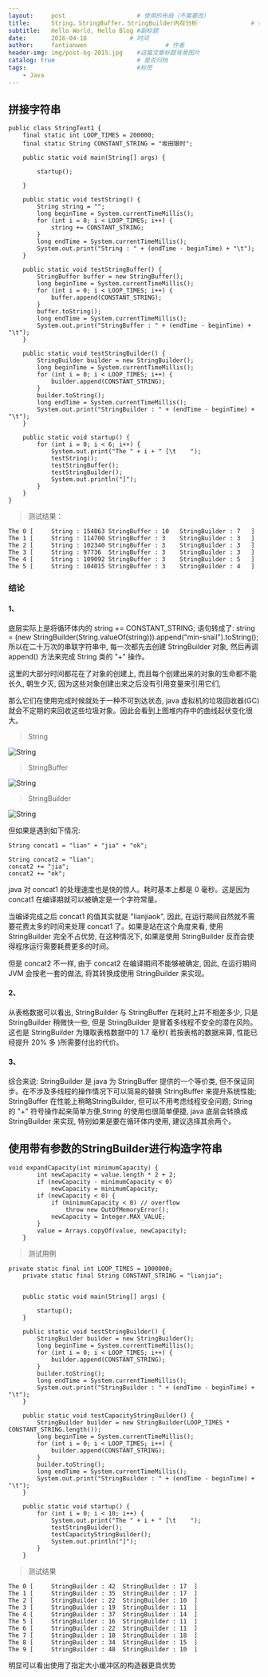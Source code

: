 ```yaml
---
layout:     post                    # 使用的布局（不需要改）
title:      String，StringBuffer，StringBuilder内存分析               # 标题 
subtitle:   Hello World, Hello Blog #副标题
date:       2016-04-16            # 时间
author:     fantianwen                      # 作者
header-img: img/post-bg-2015.jpg    #这篇文章标题背景图片
catalog: true                       # 是否归档
tags:                               #标签
    - Java
---
```




## 拼接字符串

```
public class StringText1 {
    final static int LOOP_TIMES = 200000;
    final static String CONSTANT_STRING = "坂田银时";

    public static void main(String[] args) {

        startup();

    }

    public static void testString() {
        String string = "";
        long beginTime = System.currentTimeMillis();
        for (int i = 0; i < LOOP_TIMES; i++) {
            string += CONSTANT_STRING;
        }
        long endTime = System.currentTimeMillis();
        System.out.print("String : " + (endTime - beginTime) + "\t");
    }

    public static void testStringBuffer() {
        StringBuffer buffer = new StringBuffer();
        long beginTime = System.currentTimeMillis();
        for (int i = 0; i < LOOP_TIMES; i++) {
            buffer.append(CONSTANT_STRING);
        }
        buffer.toString();
        long endTime = System.currentTimeMillis();
        System.out.print("StringBuffer : " + (endTime - beginTime) + "\t");
    }

    public static void testStringBuilder() {
        StringBuilder builder = new StringBuilder();
        long beginTime = System.currentTimeMillis();
        for (int i = 0; i < LOOP_TIMES; i++) {
            builder.append(CONSTANT_STRING);
        }
        builder.toString();
        long endTime = System.currentTimeMillis();
        System.out.print("StringBuilder : " + (endTime - beginTime) + "\t");
    }

    public static void startup() {
        for (int i = 0; i < 6; i++) {
            System.out.print("The " + i + " [\t    ");
            testString();
            testStringBuffer();
            testStringBuilder();
            System.out.println("]");
        }
    }
}

```

<!-- more -->


>测试结果：

```
The 0 [	    String : 154863	StringBuffer : 10	StringBuilder : 7	]
The 1 [	    String : 114700	StringBuffer : 3	StringBuilder : 3	]
The 2 [	    String : 102340	StringBuffer : 3	StringBuilder : 3	]
The 3 [	    String : 97736	StringBuffer : 3	StringBuilder : 3	]
The 4 [	    String : 109092	StringBuffer : 3	StringBuilder : 5	]
The 5 [	    String : 104015	StringBuffer : 3	StringBuilder : 4	]
```

### 结论

#### 1、
底层实际上是将循环体内的 string += CONSTANT_STRING; 语句转成了:
string = (new StringBuilder(String.valueOf(string))).append("min-snail").toString();
所以在二十万次的串联字符串中, 每一次都先去创建 StringBuilder 对象, 然后再调 append() 方法来完成 String 类的 "+" 操作。

这里的大部分时间都花在了对象的创建上, 而且每个创建出来的对象的生命都不能长久, 朝生夕灭, 因为这些对象创建出来之后没有引用变量来引用它们,

那么它们在使用完成时候就处于一种不可到达状态, java 虚拟机的垃圾回收器(GC)就会不定期的来回收这些垃圾对象。因此会看到上图堆内存中的曲线起伏变化很大。

>String

![String](https://raw.githubusercontent.com/fantianwen/MarkdownView/master/String.png)

>StringBuffer

![String](https://raw.githubusercontent.com/fantianwen/MarkdownView/master/StringBuffer.png)


>StringBuilder

![String](https://raw.githubusercontent.com/fantianwen/MarkdownView/master/StringBuilder.png)


但如果是遇到如下情况:

```
String concat1 = "lian" + "jia" + "ok";
 
String concat2 = "lian";
concat2 += "jia";
concat2 += "ok";
```

java 对 concat1 的处理速度也是快的惊人。耗时基本上都是 0 毫秒。这是因为 concat1 在编译期就可以被确定是一个字符常量。

当编译完成之后 concat1 的值其实就是 "lianjiaok", 因此, 在运行期间自然就不需要花费太多的时间来处理 concat1 了。如果是站在这个角度来看, 使用StringBuilder 完全不占优势, 在这种情况下, 如果是使用 StringBuilder 反而会使得程序运行需要耗费更多的时间。

但是 concat2 不一样, 由于 concat2 在编译期间不能够被确定, 因此, 在运行期间 JVM 会按老一套的做法, 将其转换成使用 StringBuilder 来实现。


#### 2、
从表格数据可以看出, StringBuilder 与 StringBuffer 在耗时上并不相差多少, 只是 StringBuilder 稍微快一些, 但是 StringBuilder 是冒着多线程不安全的潜在风险。这也是 StringBuilder 为赚取表格数据中的 1.7 毫秒( 若按表格的数据来算, 性能已经提升 20% 多 )所需要付出的代价。

 

#### 3、
综合来说:
StringBuilder 是 java 为 StringBuffer 提供的一个等价类, 但不保证同步。在不涉及多线程的操作情况下可以简易的替换 StringBuffer 来提升系统性能; StringBuffer 在性能上稍略StringBuilder, 但可以不用考虑线程安全问题; String 的 "+" 符号操作起来简单方便,String 的使用也很简单便捷, java 底层会转换成 StringBuilder 来实现, 特别如果是要在循环体内使用, 建议选择其余两个。 


## 使用带有参数的StringBuilder进行构造字符串

```
void expandCapacity(int minimumCapacity) {
        int newCapacity = value.length * 2 + 2;
        if (newCapacity - minimumCapacity < 0)
            newCapacity = minimumCapacity;
        if (newCapacity < 0) {
            if (minimumCapacity < 0) // overflow
                throw new OutOfMemoryError();
            newCapacity = Integer.MAX_VALUE;
        }
        value = Arrays.copyOf(value, newCapacity);
    }
```

>测试用例

```
private static final int LOOP_TIMES = 1000000;
    private static final String CONSTANT_STRING = "lianjia";


    public static void main(String[] args) {

        startup();
    }

    public static void testStringBuilder() {
        StringBuilder builder = new StringBuilder();
        long beginTime = System.currentTimeMillis();
        for (int i = 0; i < LOOP_TIMES; i++) {
            builder.append(CONSTANT_STRING);
        }
        builder.toString();
        long endTime = System.currentTimeMillis();
        System.out.print("StringBuilder : " + (endTime - beginTime) + "\t");
    }

    public static void testCapacityStringBuilder() {
        StringBuilder builder = new StringBuilder(LOOP_TIMES * CONSTANT_STRING.length());
        long beginTime = System.currentTimeMillis();
        for (int i = 0; i < LOOP_TIMES; i++) {
            builder.append(CONSTANT_STRING);
        }
        builder.toString();
        long endTime = System.currentTimeMillis();
        System.out.print("StringBuilder : " + (endTime - beginTime) + "\t");
    }

    public static void startup() {
        for (int i = 0; i < 10; i++) {
            System.out.print("The " + i + " [\t    ");
            testStringBuilder();
            testCapacityStringBuilder();
            System.out.println("]");
        }
    }

```



>测试结果

```
The 0 [	    StringBuilder : 42	StringBuilder : 17	]
The 1 [	    StringBuilder : 35	StringBuilder : 17	]
The 2 [	    StringBuilder : 22	StringBuilder : 10	]
The 3 [	    StringBuilder : 19	StringBuilder : 11	]
The 4 [	    StringBuilder : 37	StringBuilder : 14	]
The 5 [	    StringBuilder : 16	StringBuilder : 11	]
The 6 [	    StringBuilder : 22	StringBuilder : 11	]
The 7 [	    StringBuilder : 18	StringBuilder : 18	]
The 8 [	    StringBuilder : 34	StringBuilder : 15	]
The 9 [	    StringBuilder : 48	StringBuilder : 10	]
```

明显可以看出使用了指定大小缓冲区的构造器更具优势





